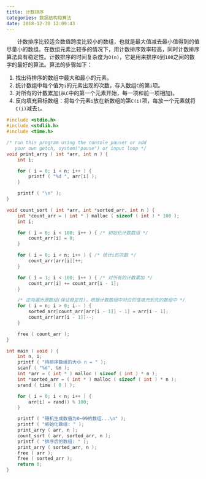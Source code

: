 ```yaml
---
title: 计数排序
categories: 数据结构和算法
date: 2018-12-30 12:09:43
---
```

&emsp;&emsp;计数排序比较适合数值跨度比较小的数组，也就是最大值减去最小值得到的值尽量小的数组。在数组元素比较多的情况下，用计数排序效率较高，同时计数排序算法具有稳定性。计数排序的时间复杂度为`O(n)`，它是用来排序`0`到`100`之间的数字的最好的算法。算法的步骤如下：<!--more-->

1. 找出待排序的数组中最大和最小的元素。
2. 统计数组中每个值为`i`的元素出现的次数，存入数组`C`的第`i`项。
3. 对所有的计数累加(从`C`中的第一个元素开始，每一项和前一项相加)。
4. 反向填充目标数组：将每个元素`i`放在新数组的第`C(i)`项，每放一个元素就将`C(i)`减去`1`。

``` cpp
#include <stdio.h>
#include <stdlib.h>
#include <time.h>

/* run this program using the console pauser or add
   your own getch, system("pause") or input loop */
void print_arry ( int *arr, int n ) {
    int i;

    for ( i = 0; i < n; i++ ) {
        printf ( "%d ", arr[i] );
    }

    printf ( "\n" );
}

void count_sort ( int *arr, int *sorted_arr, int n ) {
    int *count_arr = ( int * ) malloc ( sizeof ( int ) * 100 );
    int i;

    for ( i = 0; i < 100; i++ ) { /* 初始化计数数组 */
        count_arr[i] = 0;
    }

    for ( i = 0; i < n; i++ ) { /* 统计i的次数 */
        count_arr[arr[i]]++;
    }

    for ( i = 1; i < 100; i++ ) { /* 对所有的计数累加 */
        count_arr[i] += count_arr[i - 1];
    }

    /* 逆向遍历源数组(保证稳定性)，根据计数数组中对应的值填充到先的数组中 */
    for ( i = n; i > 0; i-- ) {
        sorted_arr[count_arr[arr[i - 1]] - 1] = arr[i - 1];
        count_arr[arr[i - 1]]--;
    }

    free ( count_arr );
}

int main ( void ) {
    int n, i;
    printf ( "待排序数组的大小 n = " );
    scanf ( "%d", &n );
    int *arr = ( int * ) malloc ( sizeof ( int ) * n );
    int *sorted_arr = ( int * ) malloc ( sizeof ( int ) * n );
    srand ( time ( 0 ) );

    for ( i = 0; i < n; i++ ) {
        arr[i] = rand() % 100;
    }

    printf ( "随机生成数值为0~99的数组...\n" );
    printf ( "初始化数组: " );
    print_arry ( arr, n );
    count_sort ( arr, sorted_arr, n );
    printf ( "排序后的数组: " );
    print_arry ( sorted_arr, n );
    free ( arr );
    free ( sorted_arr );
    return 0;
}
```